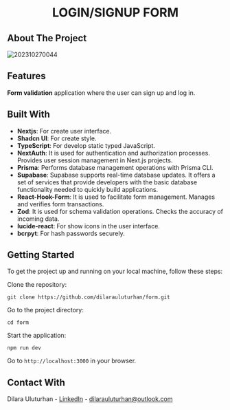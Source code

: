 <div align="center">
  <h1 align="center">LOGIN/SIGNUP FORM</h1>
</div>

## About The Project
![202310270044](https://github.com/dilarauluturhan/form/assets/120499369/4a803b06-8daf-458c-af31-8197fafc935c)

## Features
**Form validation** application where the user can sign up and log in.

## Built With
- **Nextjs**: For create user interface.
- **Shadcn UI**: For create style.
- **TypeScript**: For develop static typed JavaScript.
- **NextAuth**: It is used for authentication and authorization processes. Provides user session management in Next.js projects.
- **Prisma**: Performs database management operations with Prisma CLI.
- **Supabase**: Supabase supports real-time database updates. It offers a set of services that provide developers with the basic database functionality needed to quickly build applications.
- **React-Hook-Form**: It is used to facilitate form management. Manages and verifies form transactions.
- **Zod**: It is used for schema validation operations. Checks the accuracy of incoming data.
- **lucide-react**: For show icons in the user interface.
- **bcrpyt**: For hash passwords securely.
  
## Getting Started
To get the project up and running on your local machine, follow these steps:

Clone the repository:
````
git clone https://github.com/dilarauluturhan/form.git
````
Go to the project directory:
````
cd form
````
Start the application:
````
npm run dev
````
Go to `http://localhost:3000` in your browser.

## Contact With
Dilara Uluturhan - [LinkedIn](https://www.linkedin.com/in/dilarauluturhan/) - dilarauluturhan@outlook.com

